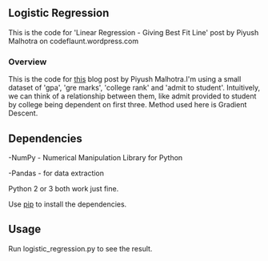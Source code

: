 ## Logistic Regression
This is the code for 'Linear Regression - Giving Best Fit Line' post by Piyush Malhotra on codeflaunt.wordpress.com

### Overview
This is the code for [this](https://codeflaunt.wordpress.com/2017/04/14/logistic-regression-hands-on-experience) blog post by Piyush Malhotra.I'm using a small dataset of 'gpa', 'gre marks', 'college rank' and 'admit to student'. Intuitively, we can think of a relationship between them, like admit provided to student by college being dependent on first three. Method used here is Gradient Descent.

## Dependencies
-NumPy - Numerical Manipulation Library for Python

-Pandas - for data extraction

Python 2 or 3 both work just fine. 

Use [pip](https://pip.pypa.io/en/stable/) to install the dependencies.

## Usage 
Run logistic_regression.py to see the result.